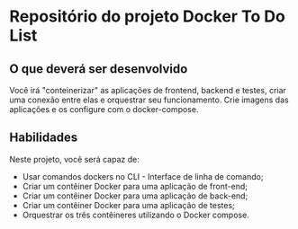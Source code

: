 # Repositório do projeto Docker To Do List

## O que deverá ser desenvolvido

Você irá "conteinerizar" as aplicações de frontend, backend e testes, criar uma conexão entre elas e orquestrar seu funcionamento.
Crie imagens das aplicações e os configure com o docker-compose.

## Habilidades
Neste projeto, você será capaz de:
  * Usar comandos dockers no CLI - Interface de linha de comando;
  * Criar um contêiner Docker para uma aplicação de front-end;
  * Criar um contêiner Docker para uma aplicação de back-end;
  * Criar um contêiner Docker para uma aplicação de testes;
  * Orquestrar os três contêineres utilizando o Docker compose.


